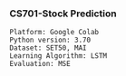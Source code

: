 ### CS701-Stock Prediction
```
Platform: Google Colab 
Python version: 3.70
Dataset: SET50, MAI
Learning Algorithm: LSTM
Evaluation: MSE
```
